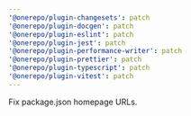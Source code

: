 ```yaml
---
'@onerepo/plugin-changesets': patch
'@onerepo/plugin-docgen': patch
'@onerepo/plugin-eslint': patch
'@onerepo/plugin-jest': patch
'@onerepo/plugin-performance-writer': patch
'@onerepo/plugin-prettier': patch
'@onerepo/plugin-typescript': patch
'@onerepo/plugin-vitest': patch
---
```


Fix package.json homepage URLs.
